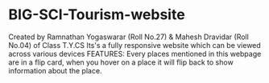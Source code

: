 # BIG-SCI-Tourism-website
Created by Ramnathan Yogaswarar (Roll No.27) &amp; Mahesh Dravidar (Roll No.04) of Class T.Y.CS  Its's a fully responsive website which can be viewed across various devices  FEATURES: Every places mentioned in this webpage are in a flip card, when you hover on a place it will flip back to show information about the place.
